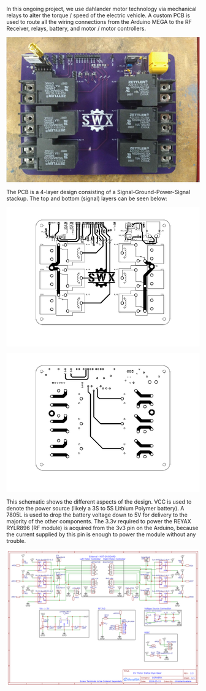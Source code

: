 In this ongoing project, we use dahlander motor technology via mechanical relays to alter the torque / speed of the electric vehicle. A custom PCB is used to route all the wiring connections from the Arduino MEGA to the RF Receiver, relays, battery, and motor / motor controllers.

<p align="center">
  <img src="PCB/CircuitBoard.jpg" alt="What is this">
</p>

The PCB is a 4-layer design consisting of a Signal-Ground-Power-Signal stackup. The top and bottom (signal) layers can be seen below:

<p align="center">
  <img src="PCB/PCB_TOP.png" alt="What is this">
</p>

<p align="center">
  <img src="PCB/PCB_BOTTOM.png" alt="What is this">
</p>

This schematic shows the different aspects of the design. VCC is used to denote the power source (likely a 3S to 5S Lithium Polymer battery). A 7805L is used to drop the battery voltage down to 5V for delivery to the majority of the other components. The 3.3v required to power the REYAX RYLR896 (RF module) is acquired from the 3v3 pin on the Arduino, because the current supplied by this pin is enough to power the module without any trouble.
<p align="center">
  <img src="PCB/Wire Schematic.png" alt="What is this">
</p>



